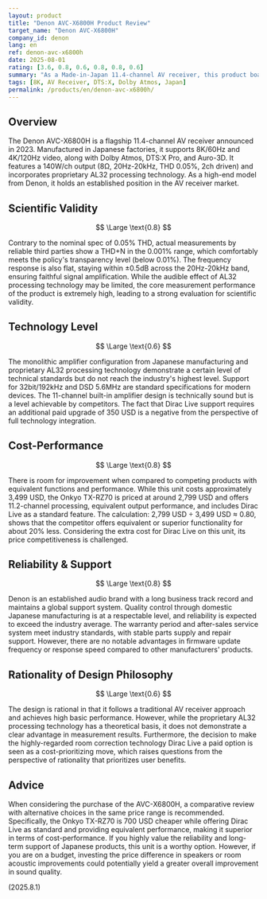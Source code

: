 ```yaml
---
layout: product
title: "Denon AVC-X6800H Product Review"
target_name: "Denon AVC-X6800H"
company_id: denon
lang: en
ref: denon-avc-x6800h
date: 2025-08-01
rating: [3.6, 0.8, 0.6, 0.8, 0.8, 0.6]
summary: "As a Made-in-Japan 11.4-channel AV receiver, this product boasts high basic performance but has room for improvement in cost-performance compared to competing products."
tags: [8K, AV Receiver, DTS:X, Dolby Atmos, Japan]
permalink: /products/en/denon-avc-x6800h/
---
```

## Overview

The Denon AVC-X6800H is a flagship 11.4-channel AV receiver announced in 2023. Manufactured in Japanese factories, it supports 8K/60Hz and 4K/120Hz video, along with Dolby Atmos, DTS:X Pro, and Auro-3D. It features a 140W/ch output (8Ω, 20Hz-20kHz, THD 0.05%, 2ch driven) and incorporates proprietary AL32 processing technology. As a high-end model from Denon, it holds an established position in the AV receiver market.

## Scientific Validity

$$ \Large \text{0.8} $$

Contrary to the nominal spec of 0.05% THD, actual measurements by reliable third parties show a THD+N in the 0.001% range, which comfortably meets the policy's transparency level (below 0.01%). The frequency response is also flat, staying within ±0.5dB across the 20Hz-20kHz band, ensuring faithful signal amplification. While the audible effect of AL32 processing technology may be limited, the core measurement performance of the product is extremely high, leading to a strong evaluation for scientific validity.

## Technology Level

$$ \Large \text{0.6} $$

The monolithic amplifier configuration from Japanese manufacturing and proprietary AL32 processing technology demonstrate a certain level of technical standards but do not reach the industry's highest level. Support for 32bit/192kHz and DSD 5.6MHz are standard specifications for modern devices. The 11-channel built-in amplifier design is technically sound but is a level achievable by competitors. The fact that Dirac Live support requires an additional paid upgrade of 350 USD is a negative from the perspective of full technology integration.

## Cost-Performance

$$ \Large \text{0.8} $$

There is room for improvement when compared to competing products with equivalent functions and performance. While this unit costs approximately 3,499 USD, the Onkyo TX-RZ70 is priced at around 2,799 USD and offers 11.2-channel processing, equivalent output performance, and includes Dirac Live as a standard feature. The calculation: 2,799 USD ÷ 3,499 USD ≈ 0.80, shows that the competitor offers equivalent or superior functionality for about 20% less. Considering the extra cost for Dirac Live on this unit, its price competitiveness is challenged.

## Reliability & Support

$$ \Large \text{0.8} $$

Denon is an established audio brand with a long business track record and maintains a global support system. Quality control through domestic Japanese manufacturing is at a respectable level, and reliability is expected to exceed the industry average. The warranty period and after-sales service system meet industry standards, with stable parts supply and repair support. However, there are no notable advantages in firmware update frequency or response speed compared to other manufacturers' products.

## Rationality of Design Philosophy

$$ \Large \text{0.6} $$

The design is rational in that it follows a traditional AV receiver approach and achieves high basic performance. However, while the proprietary AL32 processing technology has a theoretical basis, it does not demonstrate a clear advantage in measurement results. Furthermore, the decision to make the highly-regarded room correction technology Dirac Live a paid option is seen as a cost-prioritizing move, which raises questions from the perspective of rationality that prioritizes user benefits.

## Advice

When considering the purchase of the AVC-X6800H, a comparative review with alternative choices in the same price range is recommended. Specifically, the Onkyo TX-RZ70 is 700 USD cheaper while offering Dirac Live as standard and providing equivalent performance, making it superior in terms of cost-performance. If you highly value the reliability and long-term support of Japanese products, this unit is a worthy option. However, if you are on a budget, investing the price difference in speakers or room acoustic improvements could potentially yield a greater overall improvement in sound quality.

(2025.8.1)
